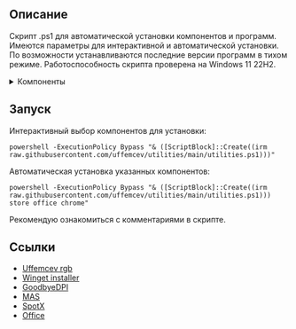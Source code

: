 ## Описание
Скрипт .ps1 для автоматической установки компонентов и программ. Имеются параметры для интерактивной и автоматической установки. По возможности устанавливаются последние версии программ в тихом режиме. Работоспособность скрипта проверена на Windows 11 22H2.

<details>
<summary>Компоненты</summary>

| Компонент | Описание |
| :-- | :-- |
| all | Установить всё |
| dns | Cloudflare DNS-over-HTTPS |
| store | Обновление приложений в MS store |
| office | Office, Word, Excel 365 mondo volume license |
| spotx | Spotify мод |
| dpi | GoodbyeDPI, режим 5 + обновление blacklist |
| directx | DirectX |
| vcredist | Microsoft Visual C++ 2015-2022 |
| chrome | Google Chrome |
| discord | Discord |
| steam | Steam |
| qbit | qBittorrent |
| zip | 7zip |
| gdrive | Google Drive |
| adguard | AdGuard |
| blender | Blender |
| open | OpenRGB + uffemcev rgb |
| codec | K-Lite Codec Pack Full, ручная установка |
| nvidia | NVCleanstall, ручная установка |
| win | Windows 11 22H2 iso folder |
| rufus | Rufus |

</details>

## Запуск
Интерактивный выбор компонентов для установки:
```
powershell -ExecutionPolicy Bypass "& ([ScriptBlock]::Create((irm raw.githubusercontent.com/uffemcev/utilities/main/utilities.ps1)))"
```
Автоматическая установка указанных компонентов:
```
powershell -ExecutionPolicy Bypass "& ([ScriptBlock]::Create((irm raw.githubusercontent.com/uffemcev/utilities/main/utilities.ps1))) store office chrome"
```
Рекомендую ознакомиться с комментариями в скрипте.

## Ссылки
* [Uffemcev rgb](https://github.com/uffemcev/rgb)
* [Winget installer](https://github.com/asheroto/winget-installer)
* [GoodbyeDPI](https://github.com/ValdikSS/GoodbyeDPI)
* [MAS](https://github.com/massgravel/Microsoft-Activation-Scripts)
* [SpotX](https://github.com/amd64fox/SpotX)
* [Office](https://github.com/farag2/Office)
